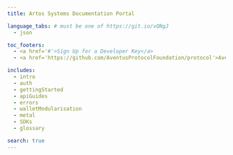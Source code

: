 ```yaml
---
title: Artos Systems Documentation Portal

language_tabs: # must be one of https://git.io/vQNgJ
  - json

toc_footers:
  - <a href='#'>Sign Up for a Developer Key</a>
  - <a href='https://github.com/AventusProtocolFoundation/protocol'>Aventus Protocol on GitHub</a>

includes:
  - intro
  - auth
  - gettingStarted
  - apiGuides
  - errors
  - walletModularisation
  - metal
  - SDKs
  - glossary

search: true
---
```

